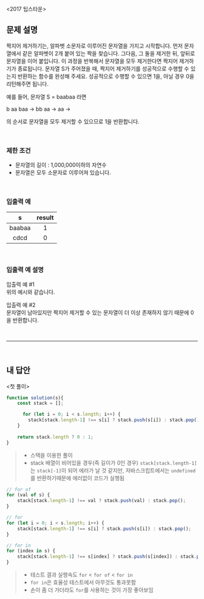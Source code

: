 <2017 팁스타운>

## 문제 설명
짝지어 제거하기는, 알파벳 소문자로 이루어진 문자열을 가지고 시작합니다. 먼저 문자열에서 같은 알파벳이 2개 붙어 있는 짝을 찾습니다. 그다음, 그 둘을 제거한 뒤, 앞뒤로 문자열을 이어 붙입니다. 이 과정을 반복해서 문자열을 모두 제거한다면 짝지어 제거하기가 종료됩니다. 문자열 S가 주어졌을 때, 짝지어 제거하기를 성공적으로 수행할 수 있는지 반환하는 함수를 완성해 주세요. 성공적으로 수행할 수 있으면 1을, 아닐 경우 0을 리턴해주면 됩니다.

예를 들어, 문자열 S = baabaa 라면

b aa baa → bb aa → aa →

의 순서로 문자열을 모두 제거할 수 있으므로 1을 반환합니다.

<br>

### 제한 조건
* 문자열의 길이 : 1,000,000이하의 자연수
* 문자열은 모두 소문자로 이루어져 있습니다.

<br>

### 입출력 예
|s|result|
|:---:|:---:|
|baabaa|1|
|cdcd|0|

<br>

### 입출력 예 설명
입출력 예 #1   
위의 예시와 같습니다.

입출력 예 #2   
문자열이 남아있지만 짝지어 제거할 수 있는 문자열이 더 이상 존재하지 않기 때문에 0을 반환합니다.

<br>

---

<br>

## 내 답안
<첫 풀이>
```JavaScript
function solution(s){
    const stack = [];

	  for (let i = 0; i < s.length; i++) {
        stack[stack.length-1] !== s[i] ? stack.push(s[i]) : stack.pop();
    }
    
    return stack.length ? 0 : 1;
}
```
> * 스택을 이용한 풀이
> * stack 배열이 비어있을 경우(즉 길이가 0인 경우) `stack[stack.length-1]`는 `stack[-1]`이 되어 에러가 날 것 같지만, 자바스크립트에서는 `undefined`를 반환하기때문에 에러없이 코드가 실행됨

```JavaScript
// for of
for (val of s) {
    stack[stack.length-1] !== val ? stack.push(val) : stack.pop();
}

// for
for (let i = 0; i < s.length; i++) {
    stack[stack.length-1] !== s[i] ? stack.push(s[i]) : stack.pop();
}

// for in
for (index in s) {
    stack[stack.length-1] !== s[index] ? stack.push(s[index]) : stack.pop();
}
```
> * 테스트 결과 실행속도 `for` < `for of` < `for in`
> * `for in`은 효율성 테스트에서 아무것도 통과못함
> * 손이 좀 더 가더라도 `for`를 사용하는 것이 가장 좋아보임